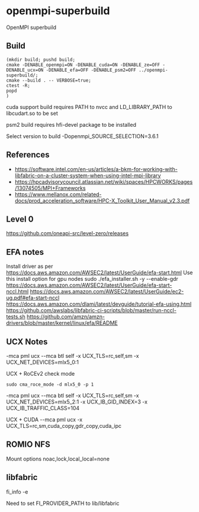 # openmpi-superbuild
OpenMPI superbuild

## Build

```
(mkdir build; pushd build;
cmake -DENABLE_openmpi=ON -DENABLE_cuda=ON -DENABLE_ze=OFF -DENABLE_ucx=ON -DENABLE_efa=OFF -DENABLE_psm2=OFF ../openmpi-superbuild/;
cmake --build . -- VERBOSE=true;
ctest -R;
popd
)
```

cuda support build requires PATH to nvcc and LD_LIBRARY_PATH to libcudart.so to be set

psm2 build requires hfi-devel package to be installed 

Select version to build -Dopenmpi_SOURCE_SELECTION=3.6.1

## References

- https://software.intel.com/en-us/articles/a-bkm-for-working-with-libfabric-on-a-cluster-system-when-using-intel-mpi-library
- https://hpcadvisorycouncil.atlassian.net/wiki/spaces/HPCWORKS/pages/13074505/MPI+Frameworks
- https://www.mellanox.com/related-docs/prod_acceleration_software/HPC-X_Toolkit_User_Manual_v2.3.pdf

## Level 0
https://github.com/oneapi-src/level-zero/releases

## EFA notes

Install driver as per
https://docs.aws.amazon.com/AWSEC2/latest/UserGuide/efa-start.html
Use this install option for gpu nodes
sudo ./efa_installer.sh -y --enable-gdr
https://docs.aws.amazon.com/AWSEC2/latest/UserGuide/efa-start-nccl.html
https://docs.aws.amazon.com/AWSEC2/latest/UserGuide/ec2-ug.pdf#efa-start-nccl
https://docs.aws.amazon.com/dlami/latest/devguide/tutorial-efa-using.html
https://github.com/awslabs/libfabric-ci-scripts/blob/master/run-nccl-tests.sh
https://github.com/amzn/amzn-drivers/blob/master/kernel/linux/efa/README

## UCX Notes

-mca pml ucx --mca btl self -x UCX_TLS=rc,self,sm -x UCX_NET_DEVICES=mlx5_0:1

UCX + RoCEv2
check mode 

```
sudo cma_roce_mode -d mlx5_0 -p 1
```

-mca pml ucx --mca btl self -x UCX_TLS=rc,self,sm -x UCX_NET_DEVICES=mlx5_2:1 -x UCX_IB_GID_INDEX=3 -x UCX_IB_TRAFFIC_CLASS=104

UCX + CUDA
--mca pml ucx -x UCX_TLS=rc,sm,cuda_copy,gdr_copy,cuda_ipc

## ROMIO NFS

Mount options noac,lock,local_local=none

## libfabric

fi_info  -e

Need to set FI_PROVIDER_PATH to lib/libfabric

